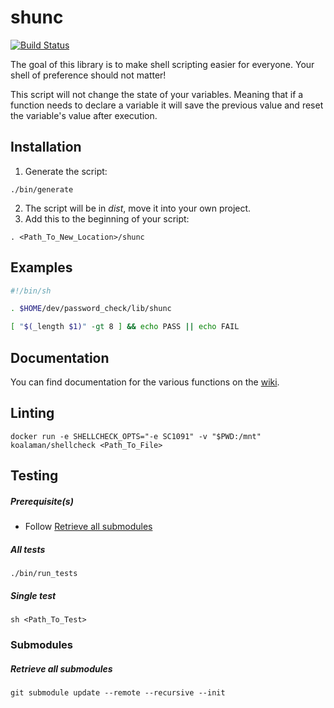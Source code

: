 # shunc

[![Build Status](https://travis-ci.org/PatrickDuncan/shunc.svg?branch=master)](https://travis-ci.org/PatrickDuncan/shunc)

The goal of this library is to make shell scripting easier for everyone. Your shell of preference should not matter!

This script will not change the state of your variables. Meaning that if a function needs to declare a variable it will save the previous value and reset the variable's value after execution.

## Installation

1. Generate the script:
```
./bin/generate
```
2. The script will be in _dist_, move it into your own project.
3. Add this to the beginning of your script:
```
. <Path_To_New_Location>/shunc
```

## Examples

```sh
#!/bin/sh

. $HOME/dev/password_check/lib/shunc

[ "$(_length $1)" -gt 8 ] && echo PASS || echo FAIL
```

## Documentation

You can find documentation for the various functions on the [wiki](https://github.com/PatrickDuncan/shunc/wiki).

## Linting

```
docker run -e SHELLCHECK_OPTS="-e SC1091" -v "$PWD:/mnt" koalaman/shellcheck <Path_To_File>
```

## Testing

##### Prerequisite(s)

* Follow [Retrieve all submodules](#retrieve-all-submodules)

##### All tests
```
./bin/run_tests
```
##### Single test
```
sh <Path_To_Test>
```

### Submodules

##### Retrieve all submodules
```
git submodule update --remote --recursive --init
```
